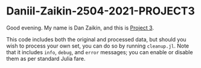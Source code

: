 # Daniil-Zaikin-2504-2021-PROJECT3

Good evening. My name is Dan Zaikin, and this is [Project 3](https://courses.smp.uq.edu.au/MATH2504/assessment_html/project3.html).

This code includes both the original and processed data, but should you wish to process your own set, you can do so by running `cleanup.jl`. Note that it includes `info`, `debug`, and `error` messages; you can enable or disable them as per standard Julia fare.
